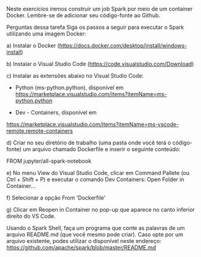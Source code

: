 Neste exercícios iremos construir um job Spark por meio de um container Docker. Lembre-se de adicionar seu código-fonte ao Github.

Perguntas dessa tarefa
Siga os passos a seguir para executar o Spark utilizando uma imagem Docker:



a) Instalar o Docker (https://docs.docker.com/desktop/install/windows-install)



b) Instalar o Visual Studio Code (https://code.visualstudio.com/Download)



c) Instalar as extensões  abaixo no Visual Studio Code:

- Python (ms-python.python), disponível em https://marketplace.visualstudio.com/items?itemName=ms-python.python

- Dev - Containers, disponível em

https://marketplace.visualstudio.com/items?itemName=ms-vscode-remote.remote-containers





d) Criar no seu diretório de trabalho (uma pasta onde você terá o código-fonte) um arquivo chamado Dockerfile e inserir o seguinte conteúdo:



FROM jupyter/all-spark-notebook



e) No menu View do Visual Studio Code, clicar em Command Pallete (ou Ctrl + Shift + P) e executar o comando Dev Containers: Open Folder in Container...



f) Selecionar a opção From 'Dockerfile'



g) Clicar em Reopen in Container no pop-up que aparece no canto inferior direito do VS Code.

Usando o Spark Shell, faça um programa que conte as palavras de um arquivo README.md (que você mesmo pode criar). Caso opte por um arquivo existente, podes utilizar o disponível neste endereço: https://github.com/apache/spark/blob/master/README.md